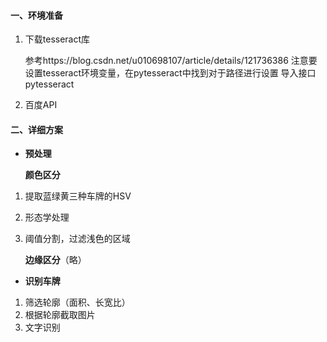 #### 一、环境准备

1. 下载tesseract库

   参考https://blog.csdn.net/u010698107/article/details/121736386
   注意要设置tesseract环境变量，在pytesseract中找到对于路径进行设置
   导入接口pytesseract

2. 百度API

   

#### 二、详细方案

* **预处理**

  **颜色区分**

1. 提取蓝绿黄三种车牌的HSV

2. 形态学处理

3. 阈值分割，过滤浅色的区域

   **边缘区分**（略）

* **识别车牌**

1. 筛选轮廓（面积、长宽比）
2. 根据轮廓截取图片
3. 文字识别

